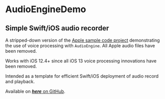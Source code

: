 # AudioEngineDemo
## Simple Swift/iOS audio recorder 

A stripped-down version of the [Apple sample code project](https://developer.apple.com/documentation/avfoundation/audio_track_engineering/using_voice_processing) demonstrating the use of voice processing with `AudioEngine`. All Apple audio files have been removed.

Works with iOS 12.4+ since all iOS 13 voice processing innovations have been removed.

Intended as a template for efficient Swift/iOS deployment of audio record and playback.

Available on [**_here_** on GitHub](https://github.com/bluemarblesoft/AudioEngineDemo).
